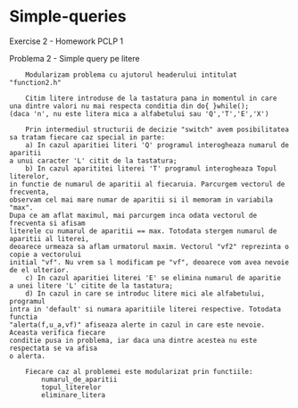 # Simple-queries
Exercise 2 - Homework PCLP 1

Problema 2 - Simple query pe litere

        Modularizam problema cu ajutorul headerului intitulat "function2.h"

        Citim litere introduse de la tastatura pana in momentul in care
    una dintre valori nu mai respecta conditia din do{ }while();
    (daca 'n', nu este litera mica a alfabetului sau 'Q','T','E','X')

        Prin intermediul structurii de decizie "switch" avem posibilitatea
    sa tratam fiecare caz special in parte:
        a) In cazul aparitiei literi 'Q' programul interogheaza numarul de aparitii
    a unui caracter 'L' citit de la tastatura;
        b) In cazul aparititei literei 'T' programul interogheaza Topul literelor,
    in functie de numarul de aparitii al fiecaruia. Parcurgem vectorul de frecventa,
    observam cel mai mare numar de aparitii si il memoram in variabila "max".
    Dupa ce am aflat maximul, mai parcurgem inca odata vectorul de frecventa si afisam
    literele cu numarul de aparitii == max. Totodata stergem numarul de aparitii al literei,
    deoarece urmeaza sa aflam urmatorul maxim. Vectorul "vf2" reprezinta o copie a vectorului
    initial "vf". Nu vrem sa l modificam pe "vf", deoarece vom avea nevoie de el ulterior.
        c) In cazul aparitiei literei 'E' se elimina numarul de aparitie 
    a unei litere 'L' citite de la tastatura;
        d) In cazul in care se introduc litere mici ale alfabetului, programul
    intra in 'default' si numara aparitiile literei respective. Totodata functia
    "alerta(f,u_a,vf)" afiseaza alerte in cazul in care este nevoie. Aceasta verifica fiecare
    conditie pusa in problema, iar daca una dintre acestea nu este respectata se va afisa 
    o alerta.

        Fiecare caz al problemei este modularizat prin functiile:
            numarul_de_aparitii
            topul_literelor
            eliminare_litera
